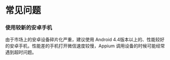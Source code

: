 # 常见问题

### 使用较新的安卓手机
由于市场上的安卓设备碎片化严重，建议使用 Android 4.4版本以上的、性能较好的安卓手机，性能差的手机打开微信速度较慢，Appium 调用设备的时候可能经常遇到超时问题。